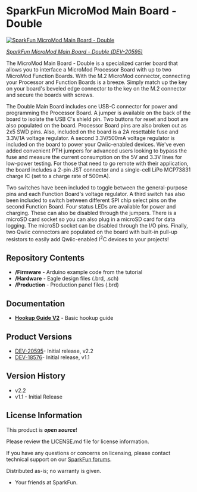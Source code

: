 SparkFun MicroMod Main Board - Double
========================================

[![SparkFun MicroMod Main Board - Double](https://cdn.sparkfun.com//assets/parts/2/0/4/2/5/20595-DEV_SparkFun_MicroMod_Main_Board_Double_v22-01.jpg)](https://www.sparkfun.com/products/20595)

[*SparkFun MicroMod Main Board - Double (DEV-20595)*](https://www.sparkfun.com/products/20595)

The MicroMod Main Board - Double is a specialized carrier board that allows you to interface a MicroMod Processor Board with up to two MicroMod Function Boards. With the M.2 MicroMod connector, connecting your Processor and Function Boards is a breeze. Simply match up the key on your board's beveled edge connector to the key on the M.2 connector and secure the boards with screws.

The Double Main Board includes one USB-C connector for power and programming the Processor Board. A jumper is available on the back of the board to isolate the USB C's shield pin. Two buttons for reset and boot are also populated on the board. Processor Board pins are also broken out as 2x5 SWD pins. Also, included on the board is a 2A resettable fuse and 3.3V/1A voltage regulator. A second 3.3V/500mA voltage regulator is included on the board to power your Qwiic-enabled devices. We've even added convenient PTH jumpers for advanced users looking to bypass the fuse and measure the current consumption on the 5V and 3.3V lines for low-power testing. For those that need to go remote with their application, the board includes a 2-pin JST connector and a single-cell LiPo MCP73831 charge IC (set to a charge rate of 500mA).

Two switches have been included to toggle between the general-purpose pins and each Function Board's voltage regulator. A third switch has also been included to switch between different SPI chip select pins on the second Function Board. Four status LEDs are available for power and charging. These can also be disabled through the jumpers. There is a microSD card socket so you can also plug in a microSD card for data logging. The microSD socket can be disabled through the I/O pins. Finally, two Qwiic connectors are populated on the board with built-in pull-up resistors to easily add Qwiic-enabled I<sup>2</sup>C devices to your projects!

Repository Contents
-------------------

* **/Firmware** - Arduino example code from the tutorial
* **/Hardware** - Eagle design files (.brd, .sch)
* **/Production** - Production panel files (.brd)

Documentation
--------------

* **[Hookup Guide V2](https://learn.sparkfun.com/tutorials/2683)** - Basic hookup guide


Product Versions
----------------
* [DEV-20595](https://www.sparkfun.com/products/20595)- Initial release, v2.2
* [DEV-18576](https://www.sparkfun.com/products/18576)- Initial release, v1.1


Version History
---------------
* v2.2
* v1.1 - Initial Release


License Information
-------------------

This product is _**open source**_! 

Please review the LICENSE.md file for license information. 

If you have any questions or concerns on licensing, please contact technical support on our [SparkFun forums](https://forum.sparkfun.com/viewforum.php?f=152).

Distributed as-is; no warranty is given.

- Your friends at SparkFun.

_<COLLABORATION CREDIT>_
